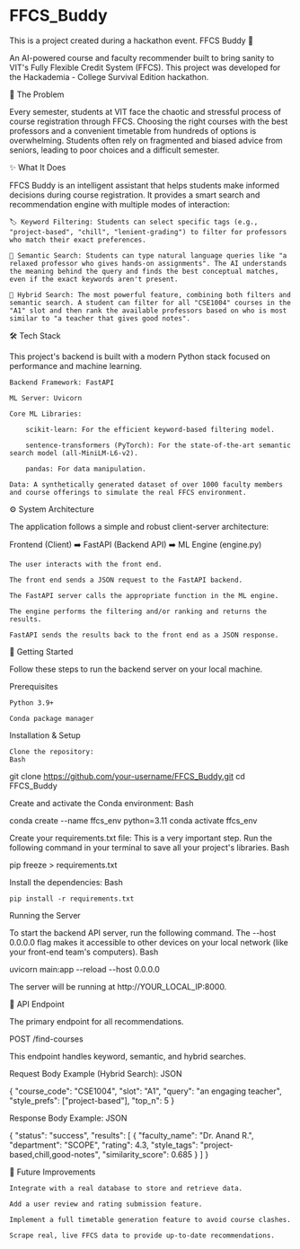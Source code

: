 # FFCS_Buddy
This is a project created during a hackathon event.
FFCS Buddy 🚀

An AI-powered course and faculty recommender built to bring sanity to VIT's Fully Flexible Credit System (FFCS). This project was developed for the Hackademia - College Survival Edition hackathon.

🎯 The Problem

Every semester, students at VIT face the chaotic and stressful process of course registration through FFCS. Choosing the right courses with the best professors and a convenient timetable from hundreds of options is overwhelming. Students often rely on fragmented and biased advice from seniors, leading to poor choices and a difficult semester.

✨ What It Does

FFCS Buddy is an intelligent assistant that helps students make informed decisions during course registration. It provides a smart search and recommendation engine with multiple modes of interaction:

    🏷️ Keyword Filtering: Students can select specific tags (e.g., "project-based", "chill", "lenient-grading") to filter for professors who match their exact preferences.

    🧠 Semantic Search: Students can type natural language queries like "a relaxed professor who gives hands-on assignments". The AI understands the meaning behind the query and finds the best conceptual matches, even if the exact keywords aren't present.

    🔧 Hybrid Search: The most powerful feature, combining both filters and semantic search. A student can filter for all "CSE1004" courses in the "A1" slot and then rank the available professors based on who is most similar to "a teacher that gives good notes".

🛠️ Tech Stack

This project's backend is built with a modern Python stack focused on performance and machine learning.

    Backend Framework: FastAPI

    ML Server: Uvicorn

    Core ML Libraries:

        scikit-learn: For the efficient keyword-based filtering model.

        sentence-transformers (PyTorch): For the state-of-the-art semantic search model (all-MiniLM-L6-v2).

        pandas: For data manipulation.

    Data: A synthetically generated dataset of over 1000 faculty members and course offerings to simulate the real FFCS environment.

⚙️ System Architecture

The application follows a simple and robust client-server architecture:

Frontend (Client) ➡️ FastAPI (Backend API) ➡️ ML Engine (engine.py)

    The user interacts with the front end.

    The front end sends a JSON request to the FastAPI backend.

    The FastAPI server calls the appropriate function in the ML engine.

    The engine performs the filtering and/or ranking and returns the results.

    FastAPI sends the results back to the front end as a JSON response.

🚀 Getting Started

Follow these steps to run the backend server on your local machine.

Prerequisites

    Python 3.9+

    Conda package manager

Installation & Setup

    Clone the repository:
    Bash

git clone https://github.com/your-username/FFCS_Buddy.git
cd FFCS_Buddy

Create and activate the Conda environment:
Bash

conda create --name ffcs_env python=3.11
conda activate ffcs_env

Create your requirements.txt file:
This is a very important step. Run the following command in your terminal to save all your project's libraries.
Bash

pip freeze > requirements.txt

Install the dependencies:
Bash

    pip install -r requirements.txt

Running the Server

To start the backend API server, run the following command. The --host 0.0.0.0 flag makes it accessible to other devices on your local network (like your front-end team's computers).
Bash

uvicorn main:app --reload --host 0.0.0.0

The server will be running at http://YOUR_LOCAL_IP:8000.

📡 API Endpoint

The primary endpoint for all recommendations.

POST /find-courses

This endpoint handles keyword, semantic, and hybrid searches.

Request Body Example (Hybrid Search):
JSON

{
  "course_code": "CSE1004",
  "slot": "A1",
  "query": "an engaging teacher",
  "style_prefs": ["project-based"],
  "top_n": 5
}

Response Body Example:
JSON

{
  "status": "success",
  "results": [
    {
      "faculty_name": "Dr. Anand R.",
      "department": "SCOPE",
      "rating": 4.3,
      "style_tags": "project-based,chill,good-notes",
      "similarity_score": 0.685
    }
  ]
}

🔮 Future Improvements

    Integrate with a real database to store and retrieve data.

    Add a user review and rating submission feature.

    Implement a full timetable generation feature to avoid course clashes.

    Scrape real, live FFCS data to provide up-to-date recommendations.

